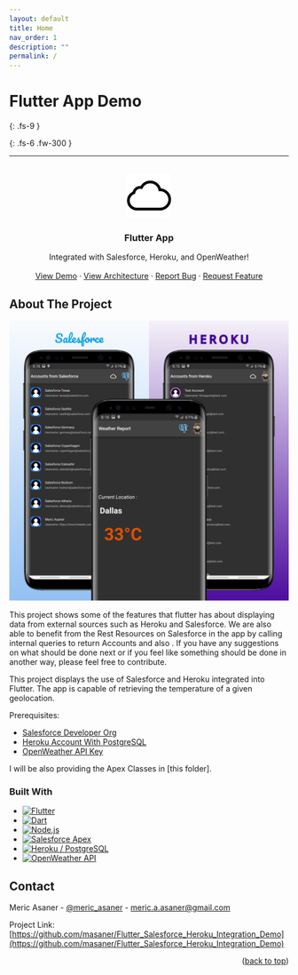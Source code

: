 ```yaml
---
layout: default
title: Home
nav_order: 1
description: ""
permalink: /
---
```

<a name="readme-top"></a>

# Flutter App Demo
{: .fs-9 }

{: .fs-6 .fw-300 }

<!-- [Get started now](#getting-started){: .btn .btn-primary .fs-5 .mb-4 .mb-md-0 .mr-2 } [View it on GitHub](https://github.com/just-the-docs/just-the-docs){: .btn .fs-5 .mb-4 .mb-md-0 } -->

---

<!-- **New: version `0.4.0.rc1` has just been released! See [the changelog](https://github.com/just-the-docs/just-the-docs/blob/main/CHANGELOG.md) for a detailed breakdown!** -->

<!-- Improved compatibility of back to top link: See: https://github.com/othneildrew/Best-README-Template/pull/73 -->


<!-- PROJECT LOGO -->
<br />
<div align="center">
    <img src="docs-assets/cloud.png" alt="Logo" width="80" height="80">
  <h3 align="center">Flutter App</h3>

  <p align="center">
    Integrated with Salesforce, Heroku, and OpenWeather!
    <br />
    <br />
    <a href="docs-assets/appgif.gif">View Demo</a>
    ·
    <a href="docs/architecture.html">View Architecture</a>
    ·
    <a href="https://github.com/masaner/Flutter_Salesforce_Heroku_Integration_Demo/issues">Report Bug</a>
    ·
    <a href="https://github.com/masaner/Flutter_Salesforce_Heroku_Integration_Demo/issues">Request Feature</a>
  </p>
</div>


<!-- ABOUT THE PROJECT -->
## About The Project

![Flutter Integration Demo](docs-assets/App.png "Flutter App Screenshot")

This project shows some of the features that flutter has about displaying data from external sources such as Heroku and Salesforce. We are also able to benefit from the Rest Resources on Salesforce in the app by calling internal queries to return Accounts and also . If you have any suggestions on what should be done next or if you feel like something should be done in another way, please feel free to contribute.

This project displays the use of Salesforce and Heroku integrated into Flutter. The app is capable of retrieving the temperature of a given geolocation. 

Prerequisites:
* [Salesforce Developer Org](https://developer.salesforce.com/signup)
* [Heroku Account With PostgreSQL](https://signup.heroku.com/login)
* [OpenWeather API Key](https://home.openweathermap.org/users/sign_up)

I will be also providing the Apex Classes in [this folder].


### Built With

* [![Flutter][Flutter]][Flutter-URL]
* [![Dart][Dart]][Dart-URL]
* [![Node.js][NodeJS]][NodeJS-URL]
* [![Salesforce Apex][Salesforce]][Salesforce-URL]
* [![Heroku / PostgreSQL][Heroku]][Heroku-URL]
* [![OpenWeather API][OpenWeather]][OpenWeather-URL]


<!-- CONTACT -->
## Contact

Meric Asaner - [@meric_asaner](https://twitter.com/meric_asaner) - meric.a.asaner@gmail.com

Project Link: [https://github.com/masaner/Flutter_Salesforce_Heroku_Integration_Demo](https://github.com/masaner/Flutter_Salesforce_Heroku_Integration_Demo)

<p align="right">(<a href="#readme-top">back to top</a>)</p>

<!-- MARKDOWN LINKS & IMAGES -->
<!-- https://www.markdownguide.org/basic-syntax/#reference-style-links -->
[linkedin-shield]: https://img.shields.io/badge/-LinkedIn-black.svg?style=for-the-badge&logo=linkedin&colorB=555
[linkedin-url]: https://linkedin.com/in/meric-asaner
[product-screenshot]: docs-assets/App.png

[Flutter]: https://img.shields.io/badge/Flutter-35495E?style=for-the-badge&logo=flutter
[Flutter-URL]: https://flutter.dev/

[Dart]: https://img.shields.io/badge/Dart-35495E?style=for-the-badge&logo=dart&logoColor=2da1ff
[Dart-URL]: https://dart.dev/

[Heroku]: https://img.shields.io/badge/Heroku-634988?style=for-the-badge&logo=heroku&logoColor=white
[Heroku-URL]: https://id.heroku.com/signup/login

[Salesforce]: https://img.shields.io/badge/Salesforce-35495E?style=for-the-badge&logo=salesforce&logoColor=2da1ff
[Salesforce-URL]: https://developer.salesforce.com/signup

[NodeJS]:https://img.shields.io/badge/Node.js-517942?style=for-the-badge&logo=nodedotjs&logoColor=white
[NodeJS-URL]: https://nodejs.org/en/

[OpenWeather]: https://img.shields.io/badge/OpenWeather-orange
[OpenWeather-URL]: https://openweathermap.org/api
